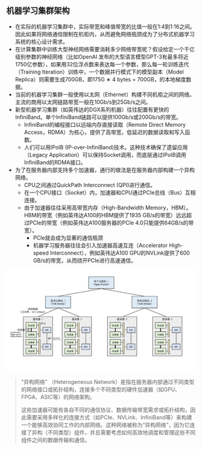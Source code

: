 



## 机器学习集群架构

- 在实际的机器学习集群中，实际带宽和峰值带宽的比值一般在1:4到1:16之间。因此如果将网络通信限制在机柜内，从而避免网络瓶颈成为了分布式机器学习系统的核心设计需求。
- 在计算集群中训练大型神经网络需要消耗多少网络带宽呢？假设给定一个千亿级别参数的神经网络（比如OpenAI 发布的大型语言模型GPT-3有最多将近1750亿参数），如果用32位浮点数来表达每一个参数，那么每一轮训练迭代（Training Iteration）训练中，一个数据并行模式下的模型副本（Model Replica）则需要生成700GB，即175G ∗ 4 bytes = 700GB，的本地梯度数据。
- 当前的机器学习集群一般使用以太网（Ethernet）构建不同机柜之间的网络。主流的商用以太网链路带宽一般在10Gb/s到25Gb/s之间。
- 新型机器学习集群（如英伟达的DGX系列机器）往往配置有更快的InfiniBand。单个InfiniBand链路可以提供100Gb/s或200Gb/s的带宽。
  - InfiniBand的编程接口以远端内存直接读取（Remote Direct Memory Access，RDMA）为核心，提供了高带宽，低延迟的数据读取和写入函数。
  - 人们可以用IPoIB (IP-over-InfiniBand)技术。这种技术确保了遗留应用（Legacy Application）可以保持Socket调用，而底层通过IPoIB调用InfiniBand的RDMA接口。
- 为了在服务器内部支持多个加速器，通行的做法是在服务器内部构建一个异构网络。
  - CPU之间通过QuickPath Interconnect (QPI)进行通信。
  - 在一个CPU接口（Socket）内，加速器和CPU通过PCIe总线（Bus）互相连接。
  - 由于加速器往往采用高带宽内存（High-Bandwidth Memory，HBM）。HBM的带宽（例如英伟达A100的HBM提供了1935 GB/s的带宽）远远超过PCIe的带宽（例如英伟达A100服务器的PCIe 4.0只能提供64GB/s的带宽）。
    - PCIe就会成为显著的通信瓶颈
    - 机器学习服务器往往会引入加速器高速互连（Accelerator High-speed Interconnect），例如英伟达A100 GPU的NVLink提供了600 GB/s的带宽，从而绕开PCIe进行高速通信。

![image-20240828004016206](./20240828-distributed-training-03.assets/image-20240828004016206.png)

> "异构网络" （Heterogeneous Network）是指在服务器内部通过不同类型的网络接口或拓扑结构，连接多个不同类型的硬件加速器（如GPU、FPGA、ASIC等）的网络架构。
>
> 这些加速器可能有各自不同的通信协议、数据传输带宽需求或拓扑结构，因此需要采用多样化的连接方式（如PCIe、NVLink、InfiniBand等）来构建一个能够高效协同工作的内部网络。这种网络被称为“异构网络”，因为它连接了异构（不同类型）组件，并且需要考虑如何高效地调度和管理这些不同组件之间的数据传输和通信。